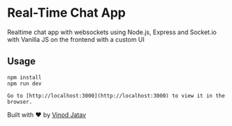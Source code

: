 # Real-Time Chat App
Realtime chat app with websockets using Node.js, Express and Socket.io with Vanilla JS on the frontend with a custom UI 

## Usage
```
npm install
npm run dev

Go to [http://localhost:3000](http://localhost:3000) to view it in the browser.
```
Built with ♥ by [Vinod Jatav](https://vinodjatav.tech/)
